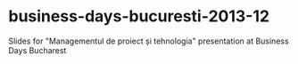 business-days-bucuresti-2013-12
===============================

Slides for "Managementul de proiect și tehnologia" presentation at Business Days Bucharest
